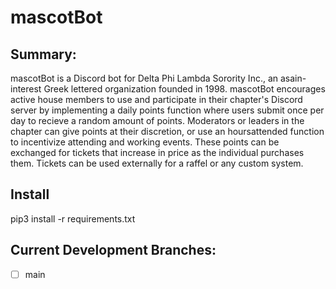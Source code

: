 # mascotBot

## Summary:
mascotBot is a Discord bot for Delta Phi Lambda Sorority Inc., an asain-interest Greek lettered organization founded in 1998. mascotBot encourages active house members to use and participate in their chapter's Discord server by implementing a daily points function where users submit once per day to recieve a random amount of points. Moderators or leaders in the chapter can give points at their discretion, or use an hoursattended function to incentivize attending and working events. These points can be exchanged for tickets that increase in price as the individual purchases them. Tickets can be used externally for a raffel or any custom system. 

## Install

pip3 install -r requirements.txt

## Current Development Branches:
  - [ ] main

